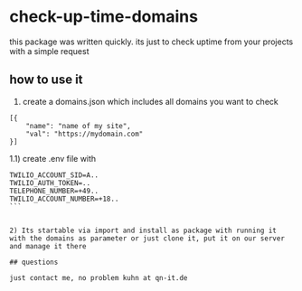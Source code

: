 # check-up-time-domains

this package was written quickly. its just to check uptime from your projects with a simple request

## how to use it

1) create a domains.json which includes all domains you want to check

```
[{
	"name": "name of my site",
	"val": "https://mydomain.com"
}]
```
1.1) create .env file with 

````
TWILIO_ACCOUNT_SID=A..
TWILIO_AUTH_TOKEN=..
TELEPHONE_NUMBER=+49..
TWILIO_ACCOUNT_NUMBER=+18..
```


2) Its startable via import and install as package with running it with the domains as parameter or just clone it, put it on our server and manage it there

## questions

just contact me, no problem kuhn at qn-it.de

